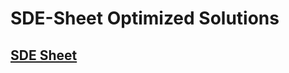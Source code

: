 # SDE-Sheet Optimized Solutions 

## <a href = 'https://takeuforward.org/interviews/strivers-sde-sheet-top-coding-interview-problems/'> SDE Sheet </a>
